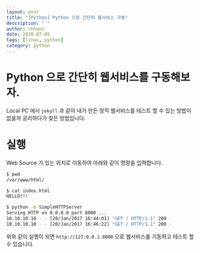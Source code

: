 ```yaml
---
layout: post
title: "[Python] Python 으로 간단히 웹서비스 구동"
description: " "
author: chhanz
date: 2020-07-05
tags: [linux, python]
category: python
---
```


# Python 으로 간단히 웹서비스를 구동해보자.
Local PC 에서 `jekyll` 과 같이 내가 만든 정적 웹서비스를 테스트 할 수 있는 방법이 없을까 궁리하다가 찾은 방법입니다.   

# 실행
Web Source 가 있는 위치로 이동하여 아래와 같이 명령을 입력합니다.   
```bash
$ pwd
/var/www/html/

$ cat index.html
HELLO!!!

$ python -m SimpleHTTPServer
Serving HTTP on 0.0.0.0 port 8000 ...
10.10.10.10 - - [20/Jan/2017 16:44:01] "GET / HTTP/1.1" 200 -
10.10.10.10 - - [20/Jan/2017 16:46:22] "GET / HTTP/1.1" 200 -
```
   
위와 같이 실행이 되면 `http://127.0.0.1:8000` 으로 웹서비스를 기동하고 테스트 할 수 있습니다.   

